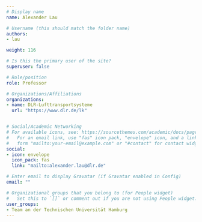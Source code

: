 ```yaml
---
# Display name
name: Alexander Lau

# Username (this should match the folder name)
authors:
- lau

weight: 116

# Is this the primary user of the site?
superuser: false

# Role/position
role: Professor

# Organizations/Affiliations
organizations:
- name: DLR-Lufttransportsysteme
  url: "https://www.dlr.de/lk"


# Social/Academic Networking
# For available icons, see: https://sourcethemes.com/academic/docs/page-builder/#icons
#   For an email link, use "fas" icon pack, "envelope" icon, and a link in the
#   form "mailto:your-email@example.com" or "#contact" for contact widget.
social:
- icon: envelope
  icon_pack: fas
  link: "mailto:alexander.lau@dlr.de"

# Enter email to display Gravatar (if Gravatar enabled in Config)
email: ""

# Organizational groups that you belong to (for People widget)
#   Set this to `[]` or comment out if you are not using People widget.
user_groups:
- Team an der Technischen Universität Hamburg
---
```

